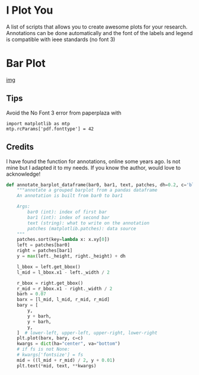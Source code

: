# I Plot You
A list of scripts that allows you to create awesome plots for your research. Annotations can be done automatically and the font of the labels and legend is compatible with ieee standards (no font 3)

# Bar Plot
[img](barplot.png)


## Tips
Avoid the No Font 3 error from paperplaza with

```
import matplotlib as mtp
mtp.rcParams['pdf.fonttype'] = 42
```

## Credits
I have found the function for annotations, online some years ago. Is not mine but I adapted it to my needs.
If you know the author, would love to acknowledge! 


```python
def annotate_barplot_dataframe(bar0, bar1, text, patches, dh=0.2, c='black'):
    """annotate a grouped barplot from a pandas dataframe
    An annotation is built from bar0 to bar1

    Args:
        bar0 (int): index of first bar
        bar1 (int): index of second bar
        text (string): what to write on the annotation
        patches (matplotlib.patches): data source
    """
    patches.sort(key=lambda x: x.xy[0])
    left = patches[bar0]
    right = patches[bar1]
    y = max(left._height, right._height) + dh

    l_bbox = left.get_bbox()
    l_mid = l_bbox.x1 - left._width / 2

    r_bbox = right.get_bbox()
    r_mid = r_bbox.x1 - right._width / 2
    barh = 0.07
    barx = [l_mid, l_mid, r_mid, r_mid]
    bary = [
        y,
        y + barh,
        y + barh,
        y,
    ]  # lower-left, upper-left, upper-right, lower-right
    plt.plot(barx, bary, c=c)
    kwargs = dict(ha="center", va="bottom")
    # if fs is not None:
    # kwargs['fontsize'] = fs
    mid = ((l_mid + r_mid) / 2, y + 0.01)
    plt.text(*mid, text, **kwargs)
```